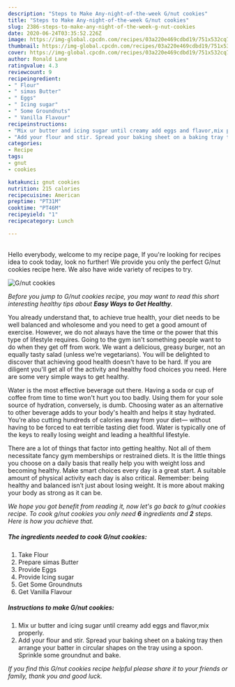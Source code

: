 ```yaml
---
description: "Steps to Make Any-night-of-the-week G/nut cookies"
title: "Steps to Make Any-night-of-the-week G/nut cookies"
slug: 2386-steps-to-make-any-night-of-the-week-g-nut-cookies
date: 2020-06-24T03:35:52.226Z
image: https://img-global.cpcdn.com/recipes/03a220e469cdbd19/751x532cq70/gnut-cookies-recipe-main-photo.jpg
thumbnail: https://img-global.cpcdn.com/recipes/03a220e469cdbd19/751x532cq70/gnut-cookies-recipe-main-photo.jpg
cover: https://img-global.cpcdn.com/recipes/03a220e469cdbd19/751x532cq70/gnut-cookies-recipe-main-photo.jpg
author: Ronald Lane
ratingvalue: 4.3
reviewcount: 9
recipeingredient:
- " Flour"
- " simas Butter"
- " Eggs"
- " Icing sugar"
- " Some Groundnuts"
- " Vanilla Flavour"
recipeinstructions:
- "Mix ur butter and icing sugar until creamy add eggs and flavor,mix properly."
- "Add your flour and stir. Spread your baking sheet on a baking tray then arrange your batter in circular shapes on the tray using a spoon. Sprinkle some groundnut and bake."
categories:
- Recipe
tags:
- gnut
- cookies

katakunci: gnut cookies 
nutrition: 215 calories
recipecuisine: American
preptime: "PT31M"
cooktime: "PT46M"
recipeyield: "1"
recipecategory: Lunch

---
```

<br>
Hello everybody, welcome to my recipe page, If you're looking for recipes idea to cook today, look no further! We provide you only the perfect G/nut cookies recipe here. We also have wide variety of recipes to try.
<br>


![G/nut cookies](https://img-global.cpcdn.com/recipes/03a220e469cdbd19/751x532cq70/gnut-cookies-recipe-main-photo.jpg)

<i>Before you jump to G/nut cookies recipe, you may want to read this short interesting healthy tips about <strong>Easy Ways to Get Healthy</strong>.</i>

You already understand that, to achieve true health, your diet needs to be well balanced and wholesome and you need to get a good amount of exercise. However, we do not always have the time or the power that this type of lifestyle requires. Going to the gym isn't something people want to do when they get off from work. We want a delicious, greasy burger, not an equally tasty salad (unless we’re vegetarians). You will be delighted to discover that achieving good health doesn't have to be hard. If you are diligent you'll get all of the activity and healthy food choices you need. Here are some very simple ways to get healthy.

Water is the most effective beverage out there. Having a soda or cup of coffee from time to time won't hurt you too badly. Using them for your sole source of hydration, conversely, is dumb. Choosing water as an alternative to other beverage adds to your body's health and helps it stay hydrated. You’re also cutting hundreds of calories away from your diet— without having to be forced to eat terrible tasting diet food. Water is typically one of the keys to really losing weight and leading a healthful lifestyle.

There are a lot of things that factor into getting healthy. Not all of them necessitate fancy gym memberships or restrained diets. It is the little things you choose on a daily basis that really help you with weight loss and becoming healthy. Make smart choices every day is a great start. A suitable amount of physical activity each day is also critical. Remember: being healthy and balanced isn’t just about losing weight. It is more about making your body as strong as it can be. 


<i>We hope you got benefit from reading it, now let's go back to g/nut cookies recipe. To cook g/nut cookies you only need <strong>6</strong> ingredients and <strong>2</strong> steps. Here is how you achieve that.
</i>

##### The ingredients needed to cook G/nut cookies:

1. Take  Flour
1. Prepare  simas Butter
1. Provide  Eggs
1. Provide  Icing sugar
1. Get  Some Groundnuts
1. Get  Vanilla Flavour


##### Instructions to make G/nut cookies:

1. Mix ur butter and icing sugar until creamy add eggs and flavor,mix properly.
1. Add your flour and stir. Spread your baking sheet on a baking tray then arrange your batter in circular shapes on the tray using a spoon. Sprinkle some groundnut and bake.


<i>If you find this G/nut cookies recipe helpful please share it to your friends or family, thank you and good luck.</i>

